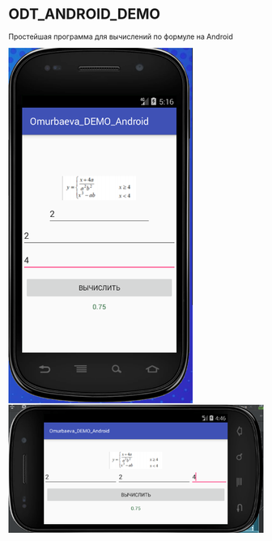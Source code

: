 # ODT_ANDROID_DEMO
Простейшая программа для вычислений по формуле на Android

![Screenshot](screenshot.png)
![Screenshot](screenshot1.png)

